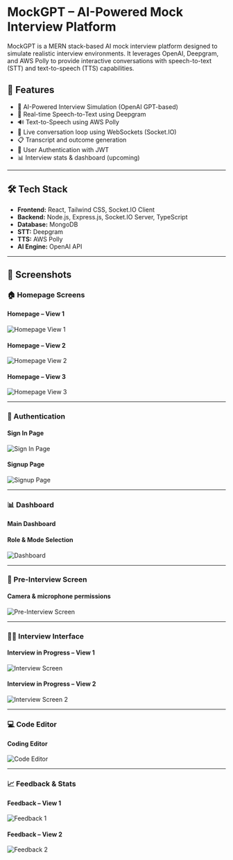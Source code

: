 # MockGPT – AI-Powered Mock Interview Platform

MockGPT is a MERN stack-based AI mock interview platform designed to simulate realistic interview environments. It leverages OpenAI, Deepgram, and AWS Polly to provide interactive conversations with speech-to-text (STT) and text-to-speech (TTS) capabilities.

## 🚀 Features

- 🧠 AI-Powered Interview Simulation (OpenAI GPT-based)
- 🎤 Real-time Speech-to-Text using Deepgram
- 🔊 Text-to-Speech using AWS Polly
- 🔁 Live conversation loop using WebSockets (Socket.IO)
- 📋 Transcript and outcome generation
- 🔐 User Authentication with JWT
- 📊 Interview stats & dashboard (upcoming)

---

## 🛠 Tech Stack

- **Frontend:** React, Tailwind CSS, Socket.IO Client  
- **Backend:** Node.js, Express.js, Socket.IO Server, TypeScript  
- **Database:** MongoDB  
- **STT:** Deepgram  
- **TTS:** AWS Polly  
- **AI Engine:** OpenAI API  

---

## 📸 Screenshots

### 🏠 Homepage Screens

#### Homepage – View 1
![Homepage View 1](public/HomePage-1.png)

#### Homepage – View 2
![Homepage View 2](public/HomePage-2.png)

#### Homepage – View 3
![Homepage View 3](public/HomePage-3.png)

---

### 🔐 Authentication

#### Sign In Page
![Sign In Page](public/Signin.png)

#### Signup Page
![Signup Page](public/Signup.png)

---

### 📊 Dashboard

#### Main Dashboard
#### Role & Mode Selection
![Dashboard](public/Dashboard.png)

---

### 🎯 Pre-Interview Screen

#### Camera & microphone permissions
![Pre-Interview Screen](public/PreInterviewscreen.png)

---

### 🧑‍💼 Interview Interface

#### Interview in Progress – View 1
![Interview Screen](public/InterviewScreen.png)

#### Interview in Progress – View 2
![Interview Screen 2](public/InterviewScreen-2.png)

---

### 💻 Code Editor

#### Coding Editor
![Code Editor](public/CodeEditor.png)

---

### 📈 Feedback & Stats

#### Feedback – View 1
![Feedback 1](public/Feedback-1.png)

#### Feedback – View 2
![Feedback 2](public/Feedback-2.png)
